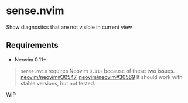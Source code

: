 # sense.nvim

Show diagnostics that are not visible in current view

## Requirements

- Neovim 0.11+

> `sense.nvim` requires Neovim `0.11+` because of these two issues.
  [neovim/neovim#30547](https://github.com/neovim/neovim/issues/30547),
  [neovim/neovim#30569](https://github.com/neovim/neovim/issues/30569)
> It should work with stable versions, but not tested.

WIP
